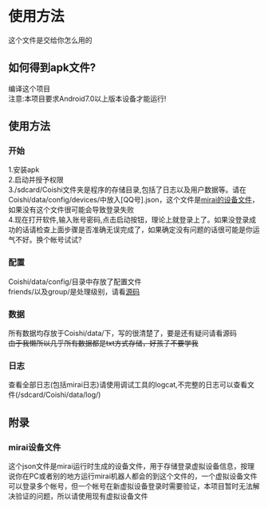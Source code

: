 # 使用方法
这个文件是交给你怎么用的  
## 如何得到apk文件?
编译这个项目  
注意:本项目要求Android7.0以上版本设备才能运行!
## 使用方法
### 开始
1.安装apk  
2.启动并授予权限  
3./sdcard/Coishi文件夹是程序的存储目录,包括了日志以及用户数据等。请在Coishi/data/config/devices/中放入\[QQ号\].json，这个文件是[mirai的设备文件](#mirai设备文件)，如果没有这个文件很可能会导致登录失败  
4.现在打开软件,输入账号密码,点击启动按钮，理论上就登录上了。如果没登录成功的话请检查上面步骤是否准确无误完成了，如果确定没有问题的话很可能是你运气不好。换个帐号试试?  
### 配置
Coishi/data/config/目录中存放了配置文件  
friends/以及group/是处理级别，请看[源码](https://github.com/TonyNomoney/Coishi/blob/main/app/src/main/java/cn/tonyn/bot/ProcessingLevel.java)  
### 数据
所有数据均存放于Coishi/data/下，写的很清楚了，要是还有疑问请看源码  
~~由于我懒所以几乎所有数据都是txt方式存储，好孩子不要学我~~  
### 日志
查看全部日志\(包括mirai日志\)请使用调试工具的logcat,不完整的日志可以查看文件\(/sdcard/Coishi/data/log/\)
## 附录
### mirai设备文件
这个json文件是mirai运行时生成的设备文件，用于存储登录虚拟设备信息，按理说你在PC或者别的地方运行mirai机器人都会的到这个文件的，一个虚拟设备文件可以登录多个帐号，但一个帐号在新虚拟设备登录时需要验证，本项目暂时无法解决验证的问题，所以请使用现有虚拟设备文件  
